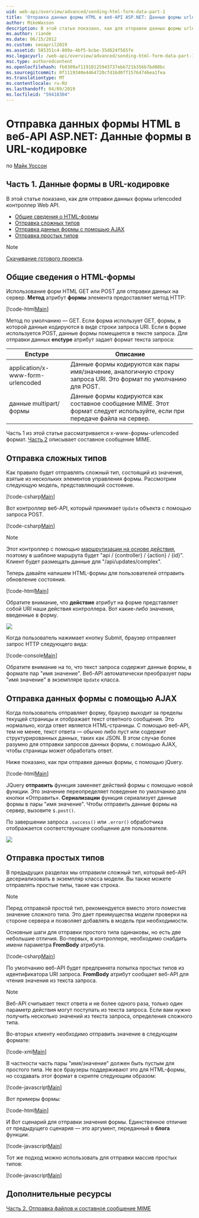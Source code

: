 ```yaml
---
uid: web-api/overview/advanced/sending-html-form-data-part-1
title: 'Отправка данных формы HTML в веб-API ASP.NET: Данные формы urlencoded — ASP.NET 4.x'
author: MikeWasson
description: В этой статье показано, как для отправки данных формы urlencoded контроллер Web API с помощью ASP.NET 4.x
ms.author: riande
ms.date: 06/15/2012
ms.custom: seoapril2019
ms.assetid: 585351c4-809a-4bf5-bcbe-35d624f565fe
msc.legacyurl: /web-api/overview/advanced/sending-html-form-data-part-1
msc.type: authoredcontent
ms.openlocfilehash: fb0309af11910125943737ebb721b356b7bd08bc
ms.sourcegitcommit: 0f1119340e4464720cfd16d0ff15764746ea1fea
ms.translationtype: MT
ms.contentlocale: ru-RU
ms.lasthandoff: 04/09/2019
ms.locfileid: "59418304"
---
```

# <a name="sending-html-form-data-in-aspnet-web-api-form-urlencoded-data"></a>Отправка данных формы HTML в веб-API ASP.NET: Данные формы в URL-кодировке

по [Майк Уоссон](https://github.com/MikeWasson)

## <a name="part-1-form-urlencoded-data"></a>Часть 1. Данные формы в URL-кодировке

В этой статье показано, как для отправки данных формы urlencoded контроллер Web API.

- [Общие сведения о HTML-формы](#overview_of_html_forms)
- [Отправка сложных типов](#sending_complex_types)
- [Отправка данных формы с помощью AJAX](#sending_form_data_via_ajax)
- [Отправка простых типов](#sending_simple_types)

> [!NOTE]
> [Скачивание готового проекта](https://code.msdn.microsoft.com/ASPNET-Web-API-Sending-a6f9d007).


<a id="overview_of_html_forms"></a>
## <a name="overview-of-html-forms"></a>Общие сведения о HTML-формы

Использование форм HTML GET или POST для отправки данных на сервер. **Метод** атрибут **формы** элемента предоставляет метод HTTP:

[!code-html[Main](sending-html-form-data-part-1/samples/sample1.html)]

Метод по умолчанию — GET. Если форма использует GET, формы, в которой данные кодируются в виде строки запроса URI. Если в форме используется POST, данные формы помещается в тексте запроса. Для отправки данных **enctype** атрибут задает формат текста запроса:

| Enctype | Описание |
| --- | --- |
| application/x-www-form-urlencoded | Данные формы кодируются как пары имя/значение, аналогичную строку запроса URI. Это формат по умолчанию для POST. |
| данные multipart/формы | Данные формы кодируются как составное сообщение MIME. Этот формат следует используйте, если при передаче файла на сервер. |

Часть 1 из этой статье рассматривается x-www-формы-urlencoded формат. [Часть 2](sending-html-form-data-part-2.md) описывает составное сообщение MIME.

<a id="sending_complex_types"></a>
## <a name="sending-complex-types"></a>Отправка сложных типов

Как правило будет отправлять сложный тип, состоящий из значения, взятые из нескольких элементов управления формы. Рассмотрим следующую модель, представляющий состояние.

[!code-csharp[Main](sending-html-form-data-part-1/samples/sample2.cs)]

Вот контроллер веб-API, который принимает `Update` объекта с помощью запроса POST.

[!code-csharp[Main](sending-html-form-data-part-1/samples/sample3.cs)]

> [!NOTE]
> Этот контроллер с помощью [маршрутизации на основе действия](../web-api-routing-and-actions/routing-in-aspnet-web-api.md#routing_by_action_name), поэтому в шаблоне маршрута будет &quot;api / {controller} / {action} / {id}&quot;. Клиент будет размещать данные для &quot;/api/updates/complex&quot;.


Теперь давайте напишем HTML-формы для пользователей отправить обновление состояния.

[!code-html[Main](sending-html-form-data-part-1/samples/sample4.html)]

Обратите внимание, что **действие** атрибут на форме представляет собой URI наши действия контроллера. Вот какие-либо значения, введенные в форму.

![](sending-html-form-data-part-1/_static/image1.png)

Когда пользователь нажимает кнопку Submit, браузер отправляет запрос HTTP следующего вида:

[!code-console[Main](sending-html-form-data-part-1/samples/sample5.cmd)]

Обратите внимание на то, что текст запроса содержит данные формы, в формате пар "имя значение". Веб-API автоматически преобразует пары "имя значение" в экземпляре `Update` класса.

<a id="sending_form_data_via_ajax"></a>
## <a name="sending-form-data-via-ajax"></a>Отправка данных формы с помощью AJAX

Когда пользователь отправляет форму, браузер выходит за пределы текущей страницы и отображает текст ответного сообщения. Это нормально, когда ответ является HTML-страницы. С помощью веб-API, тем не менее, текст ответа — обычно либо пуст или содержит структурированных данных, таких как JSON. В этом случае более разумно для отправки запросов данных формы, с помощью AJAX, чтобы страницы может обработать ответ.

Ниже показано, как при отправке данных формы, с помощью jQuery.

[!code-html[Main](sending-html-form-data-part-1/samples/sample6.html)]

JQuery **отправить** функция заменяет действий формы с помощью новой функции. Это значение переопределяет поведение по умолчанию для кнопки «Отправить». **Сериализации** функция сериализует данные формы в пары "имя значение". Чтобы отправить данные формы на сервер, вызовите `$.post()`.

По завершении запроса `.success()` или `.error()` обработчика отображается соответствующее сообщение для пользователя.

![](sending-html-form-data-part-1/_static/image2.png)

<a id="sending_simple_types"></a>
## <a name="sending-simple-types"></a>Отправка простых типов

В предыдущих разделах мы отправили сложный тип, который веб-API десериализовать в экземпляр класса модели. Вы также можете отправлять простые типы, такие как строка.

> [!NOTE]
> Перед отправкой простой тип, рекомендуется вместо этого поместив значение сложного типа. Это дает преимущества модели проверки на стороне сервера и позволяет добавлять в модель при необходимости.


Основные шаги для отправки простого типа одинаковы, но есть две небольшие отличия. Во-первых, в контроллере, необходимо снабдить имени параметра **FromBody** атрибута.

[!code-csharp[Main](sending-html-form-data-part-1/samples/sample7.cs?highlight=3)]

По умолчанию веб-API будет предпринята попытка простых типов из идентификатора URI запроса. **FromBody** атрибут сообщает веб-API для чтения значения из текста запроса.

> [!NOTE]
> Веб-API считывает текст ответа и не более одного раза, только один параметр действия могут поступать из текста запроса. Если вам нужно получить несколько значений из текста запроса, определения сложного типа.


Во-вторых клиенту необходимо отправить значение в следующем формате:

[!code-xml[Main](sending-html-form-data-part-1/samples/sample8.xml)]

В частности часть пары "имя/значение" должен быть пустым для простого типа. Не все браузеры поддерживают это для HTML-формы, но создавать этот формат в скрипте следующим образом:

[!code-javascript[Main](sending-html-form-data-part-1/samples/sample9.js)]

Вот примеры формы:

[!code-html[Main](sending-html-form-data-part-1/samples/sample10.html)]

И Вот сценарий для отправки значения формы. Единственное отличие от предыдущего сценария — это аргумент, переданный в **блога** функции.

[!code-javascript[Main](sending-html-form-data-part-1/samples/sample11.js?highlight=2)]

Тот же подход можно использовать для отправки массив простых типов:

[!code-javascript[Main](sending-html-form-data-part-1/samples/sample12.js)]

## <a name="additional-resources"></a>Дополнительные ресурсы

[Часть 2. Отправка файлов и составное сообщение MIME](sending-html-form-data-part-2.md)
